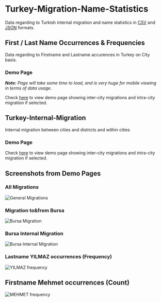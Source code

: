 
# Turkey-Migration-Name-Statistics

Data regarding to Turkish internal migration and name statistics in [CSV](https://en.wikipedia.org/wiki/csv) and [JSON](https://en.wikipedia.org/wiki/JSON) formats. 

## First / Last Name Occurrences & Frequencies

Data regarding to Firstname and Lastname accurences in Turkey on City basis.

### Demo Page

_**Note:** Page will take some time to load, and is very huge for mobile viewing in terms of data usage._

Check [here](http://ftkurt.github.io/turkey/namefrequencies/) to view demo page showing inter-city migrations and intra-city migration if selected.

## Turkey-Internal-Migration

Internal migration between cities and districts and within cities

### Demo Page

Check [here](http://ftkurt.github.io/turkey/migration/) to view demo page showing inter-city migrations and intra-city migration if selected.

## Screenshots from Demo Pages

### All Migrations
![General Migrations](http://i.imgur.com/8mnemyH.png)

### Migration to&from Bursa

![Bursa Migration](http://i.imgur.com/SdriAo7.png)

### Bursa Internal Migration

![Bursa Internal Migration](http://i.imgur.com/8fZWyKp.png)


### Lastname YILMAZ occurrences (Frequency)

![YILMAZ frequency](http://i.imgur.com/Gz2XUzJ.png)

## Firstname Mehmet occurrences (Count)

![MEHMET frequency](http://i.imgur.com/C2KofJf.png)
